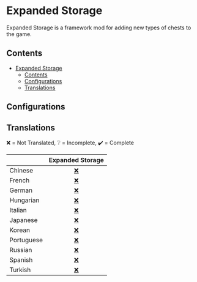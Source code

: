 # Expanded Storage

Expanded Storage is a framework mod for adding new types of chests to the game.

## Contents

- [Expanded Storage](#expanded-storage)
  - [Contents](#contents)
  - [Configurations](#configurations)
  - [Translations](#translations)

## Configurations

## Translations

❌️ = Not Translated, ❔ = Incomplete, ✔️ = Complete

|            |         Expanded Storage          |
| :--------- | :-------------------------------: |
| Chinese    | [❌️](ExpandedStorage/i18n/zh.json) |
| French     | [❌️](ExpandedStorage/i18n/fr.json) |
| German     | [❌️](ExpandedStorage/i18n/de.json) |
| Hungarian  | [❌️](ExpandedStorage/i18n/hu.json) |
| Italian    | [❌️](ExpandedStorage/i18n/it.json) |
| Japanese   | [❌️](ExpandedStorage/i18n/ja.json) |
| Korean     | [❌️](ExpandedStorage/i18n/ko.json) |
| Portuguese | [❌️](ExpandedStorage/i18n/pt.json) |
| Russian    | [❌️](ExpandedStorage/i18n/ru.json) |
| Spanish    | [❌️](ExpandedStorage/i18n/es.json) |
| Turkish    | [❌️](ExpandedStorage/i18n/tr.json) |
